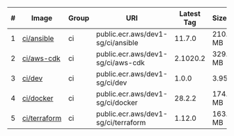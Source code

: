 |#|Image|Group|URI|Latest Tag|Size(MB)|SHA256|Last Push|
|---|---|---|---|---|---|---|---|
|1|[ci/ansible](https://gallery.ecr.aws/dev1-sg/ci/ansible)|ci|public.ecr.aws/dev1-sg/ci/ansible|11.7.0|210.07 MB|sha256:7e339d1789c154a418f091f8cc7ffd7a46e8704887f93f37168cab3296edd7f4|2025-07-03T12:27:07+08:00|
|2|[ci/aws-cdk](https://gallery.ecr.aws/dev1-sg/ci/aws-cdk)|ci|public.ecr.aws/dev1-sg/ci/aws-cdk|2.1020.2|329.09 MB|sha256:d1c19475ae792ca129f8cfec36bf0cc21c7f54320ac3586d6c77e3387bbbfe07|2025-07-07T10:25:24+08:00|
|3|[ci/dev](https://gallery.ecr.aws/dev1-sg/ci/dev)|ci|public.ecr.aws/dev1-sg/ci/dev|1.0.0|3.95 MB|sha256:eaa54d5d264b6dde88ba948000df130c7ea1728705a44feb8fb2d91693fd9916|2025-07-03T12:21:08+08:00|
|4|[ci/docker](https://gallery.ecr.aws/dev1-sg/ci/docker)|ci|public.ecr.aws/dev1-sg/ci/docker|28.2.2|174.81 MB|sha256:226dd8b59027437395465651125a453aae39fbb9f54823586df25803a1885eef|2025-07-03T12:21:32+08:00|
|5|[ci/terraform](https://gallery.ecr.aws/dev1-sg/ci/terraform)|ci|public.ecr.aws/dev1-sg/ci/terraform|1.12.0|163.66 MB|sha256:3029c5d47bf878efe6c90037a72c2718e7a371ce602c25d93d7fad3ddea4e7e2|2025-07-03T12:21:24+08:00|

